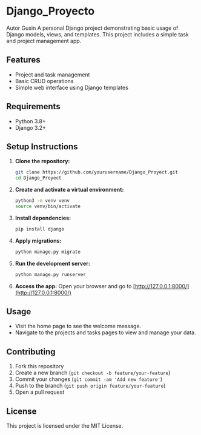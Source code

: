 # Django_Proyecto

Autor Guxin
A personal Django project demonstrating basic usage of Django models, views, and templates. This project includes a simple task and project management app.

## Features
- Project and task management
- Basic CRUD operations
- Simple web interface using Django templates

## Requirements
- Python 3.8+
- Django 3.2+

## Setup Instructions

1. **Clone the repository:**
   ```sh
   git clone https://github.com/yourusername/Django_Proyect.git
   cd Django_Proyect
   ```

2. **Create and activate a virtual environment:**
   ```sh
   python3 -m venv venv
   source venv/bin/activate
   ```

3. **Install dependencies:**
   ```sh
   pip install django
   ```

4. **Apply migrations:**
   ```sh
   python manage.py migrate
   ```

5. **Run the development server:**
   ```sh
   python manage.py runserver
   ```

6. **Access the app:**
   Open your browser and go to [http://127.0.0.1:8000/](http://127.0.0.1:8000/)

## Usage
- Visit the home page to see the welcome message.
- Navigate to the projects and tasks pages to view and manage your data.

## Contributing
1. Fork this repository
2. Create a new branch (`git checkout -b feature/your-feature`)
3. Commit your changes (`git commit -am 'Add new feature'`)
4. Push to the branch (`git push origin feature/your-feature`)
5. Open a pull request

## License
This project is licensed under the MIT License. 